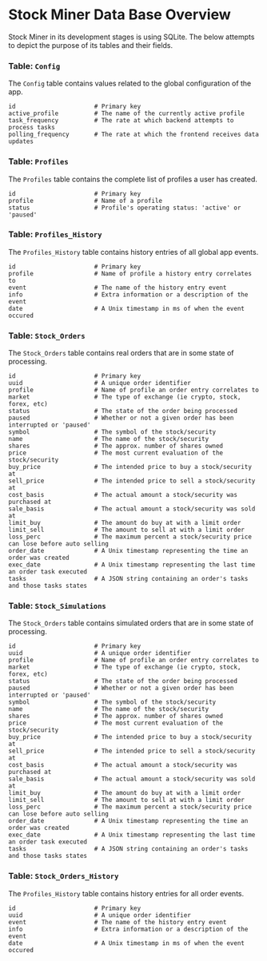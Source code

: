 # Stock Miner Data Base Overview

Stock Miner in its development stages is using SQLite. The below attempts to depict the purpose of 
its tables and their fields.

### Table: `Config`

The `Config` table contains values related to the global configuration of the app.

```
id                      # Primary key
active_profile          # The name of the currently active profile
task_frequency          # The rate at which backend attempts to process tasks
polling_frequency       # The rate at which the frontend receives data updates
```

### Table: `Profiles`

The `Profiles` table contains the complete list of profiles a user has created.

```
id                      # Primary key
profile                 # Name of a profile
status                  # Profile's operating status: 'active' or 'paused'
```

### Table: `Profiles_History`

The `Profiles_History` table contains history entries of all global app events.

```
id                      # Primary key
profile                 # Name of profile a history entry correlates to
event                   # The name of the history entry event
info                    # Extra information or a description of the event
date                    # A Unix timestamp in ms of when the event occured
```

### Table: `Stock_Orders`

The `Stock_Orders` table contains real orders that are in some state of processing.

```
id                      # Primary key
uuid                    # A unique order identifier
profile                 # Name of profile an order entry correlates to
market                  # The type of exchange (ie crypto, stock, forex, etc)
status                  # The state of the order being processed
paused                  # Whether or not a given order has been interrupted or 'paused'
symbol                  # The symbol of the stock/security
name                    # The name of the stock/security
shares                  # The approx. number of shares owned
price                   # The most current evaluation of the stock/security
buy_price               # The intended price to buy a stock/security at
sell_price              # The intended price to sell a stock/security at
cost_basis              # The actual amount a stock/security was purchased at
sale_basis              # The actual amount a stock/security was sold at
limit_buy               # The amount do buy at with a limit order
limit_sell              # The amount to sell at with a limit order
loss_perc               # The maximum percent a stock/security price can lose before auto selling
order_date              # A Unix timestamp representing the time an order was created
exec_date               # A Unix timestamp representing the last time an order task executed
tasks                   # A JSON string containing an order's tasks and those tasks states
```

### Table: `Stock_Simulations`

The `Stock_Orders` table contains simulated orders that are in some state of processing.

```
id                      # Primary key
uuid                    # A unique order identifier
profile                 # Name of profile an order entry correlates to
market                  # The type of exchange (ie crypto, stock, forex, etc)
status                  # The state of the order being processed
paused                  # Whether or not a given order has been interrupted or 'paused'
symbol                  # The symbol of the stock/security
name                    # The name of the stock/security
shares                  # The approx. number of shares owned
price                   # The most current evaluation of the stock/security
buy_price               # The intended price to buy a stock/security at
sell_price              # The intended price to sell a stock/security at
cost_basis              # The actual amount a stock/security was purchased at
sale_basis              # The actual amount a stock/security was sold at
limit_buy               # The amount do buy at with a limit order
limit_sell              # The amount to sell at with a limit order
loss_perc               # The maximum percent a stock/security price can lose before auto selling
order_date              # A Unix timestamp representing the time an order was created
exec_date               # A Unix timestamp representing the last time an order task executed
tasks                   # A JSON string containing an order's tasks and those tasks states
```

### Table: `Stock_Orders_History`

The `Profiles_History` table contains history entries for all order events.

```
id                      # Primary key
uuid                    # A unique order identifier
event                   # The name of the history entry event
info                    # Extra information or a description of the event
date                    # A Unix timestamp in ms of when the event occured
```